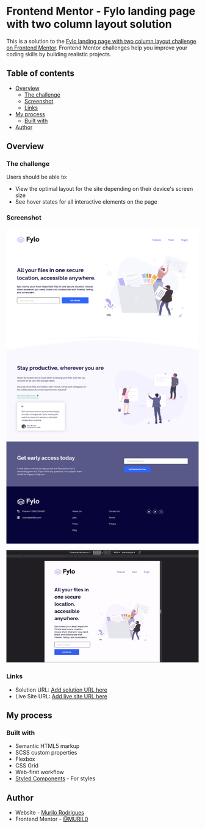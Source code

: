 # Frontend Mentor - Fylo landing page with two column layout solution

This is a solution to the [Fylo landing page with two column layout challenge on Frontend Mentor](https://www.frontendmentor.io/challenges/fylo-landing-page-with-two-column-layout-5ca5ef041e82137ec91a50f5). Frontend Mentor challenges help you improve your coding skills by building realistic projects. 

## Table of contents

- [Overview](#overview)
  - [The challenge](#the-challenge)
  - [Screenshot](#screenshot)
  - [Links](#links)
- [My process](#my-process)
  - [Built with](#built-with)
- [Author](#author)


## Overview

### The challenge

Users should be able to:

- View the optimal layout for the site depending on their device's screen size
- See hover states for all interactive elements on the page

### Screenshot

![](./images/Front-end_mentor-1_.png)
![](./images/Front-end_mentor-1_%20(1).png)
![](./images/Front-end_mentor-1_%20(2).png)

<div align="center">

![](./images/video.gif)
</div>


### Links

- Solution URL: [Add solution URL here](https://github.com/MURlL0/Front-end_Mentor/tree/main/Front-end_mentor-1)
- Live Site URL: [Add live site URL here](https://murll0.github.io/Front-end_mentor-1/)

## My process

### Built with

- Semantic HTML5 markup
- SCSS custom properties
- Flexbox
- CSS Grid
- Web-first workflow
- [Styled Components](https://styled-components.com/) - For styles


## Author



- Website - [Murilo Rodrigues]([https://www.your-site.com](https://murll0.github.io/Site-Portifolio/))
- Frontend Mentor - [@MURlL0](https://murll0.github.io/Front-end_mentor-1/)

